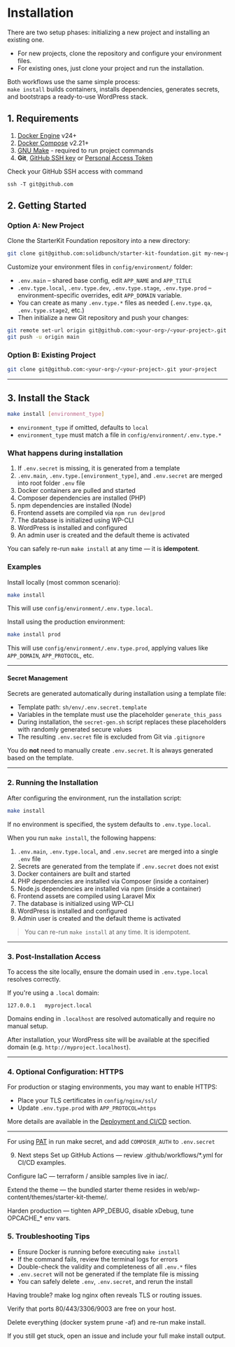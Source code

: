 # Installation

There are two setup phases: initializing a new project and installing an existing one.

- For new projects, clone the repository and configure your environment files.
- For existing ones, just clone your project and run the installation.

Both workflows use the same simple process:  
`make install` builds containers, installs dependencies, generates secrets, and bootstraps a ready-to-use WordPress stack.

## 1. Requirements

1. [Docker Engine](https://docs.docker.com/engine/install/) v24+
2. [Docker Compose](https://docs.docker.com/compose/install/) v2.21+
3. [GNU Make](https://www.gnu.org/software/make/) - required to run project commands
3. **Git**, [GitHub SSH key](https://docs.github.com/en/authentication/connecting-to-github-with-ssh) or [Personal Access Token](https://docs.github.com/en/authentication/keeping-your-account-and-data-secure/managing-your-personal-access-tokens)

Check your GitHub SSH access with command
```
ssh -T git@github.com
```

## 2. Getting Started

### Option A: New Project

Clone the StarterKit Foundation repository into a new directory:
```bash
git clone git@github.com:solidbunch/starter-kit-foundation.git my-new-project-folder
```

Customize your environment files in `config/environment/` folder:
- `.env.main` – shared base config, edit `APP_NAME` and `APP_TITLE`
- `.env.type.local`, `.env.type.dev`, `.env.type.stage`, `.env.type.prod` – environment-specific overrides, edit `APP_DOMAIN` variable.
- You can create as many `.env.type.*` files as needed (`.env.type.qa`, `.env.type.stage2`, etc.)
- Then initialize a new Git repository and push your changes:
```bash
git remote set-url origin git@github.com:<your-org>/<your-project>.git
git push -u origin main
```

### Option B: Existing Project

```bash
git clone git@github.com:<your-org>/<your-project>.git your-project
```

---

## 3. Install the Stack

```bash
make install [environment_type]
```

- `environment_type` if omitted, defaults to `local`
- `environment_type` must match a file in `config/environment/.env.type.*`

### What happens during installation

1. If `.env.secret` is missing, it is generated from a template
2. `.env.main`, `.env.type.[environment_type]`, and `.env.secret` are merged into root folder `.env` file
3. Docker containers are pulled and started
4. Composer dependencies are installed (PHP)
5. npm dependencies are installed (Node)
6. Frontend assets are compiled via `npm run dev|prod`
7. The database is initialized using WP-CLI
8. WordPress is installed and configured
9. An admin user is created and the default theme is activated

You can safely re-run `make install` at any time — it is **idempotent**.

### Examples

Install locally (most common scenario):

```bash
make install
```

This will use `config/environment/.env.type.local`.

Install using the production environment:

```bash
make install prod
```

This will use `config/environment/.env.type.prod`, applying values like `APP_DOMAIN`, `APP_PROTOCOL`, etc.

---



















#### Secret Management

Secrets are generated automatically during installation using a template file:

- Template path: `sh/env/.env.secret.template`
- Variables in the template must use the placeholder `generate_this_pass`
- During installation, the `secret-gen.sh` script replaces these placeholders with randomly generated secure values
- The resulting `.env.secret` file is excluded from Git via `.gitignore`

You do **not** need to manually create `.env.secret`. It is always generated based on the template.

---

### 2. Running the Installation

After configuring the environment, run the installation script:

```bash
make install
```

If no environment is specified, the system defaults to `.env.type.local`.

When you run `make install`, the following happens:

1. `.env.main`, `.env.type.local`, and `.env.secret` are merged into a single `.env` file
2. Secrets are generated from the template if `.env.secret` does not exist
3. Docker containers are built and started
4. PHP dependencies are installed via Composer (inside a container)
5. Node.js dependencies are installed via npm (inside a container)
6. Frontend assets are compiled using Laravel Mix
7. The database is initialized using WP-CLI
8. WordPress is installed and configured
9. Admin user is created and the default theme is activated

> You can re-run `make install` at any time. It is idempotent.

---

### 3. Post-Installation Access

To access the site locally, ensure the domain used in `.env.type.local` resolves correctly.

If you're using a `.local` domain:

```plaintext
127.0.0.1   myproject.local
```

Domains ending in `.localhost` are resolved automatically and require no manual setup.

After installation, your WordPress site will be available at the specified domain (e.g. `http://myproject.localhost`).

---

### 4. Optional Configuration: HTTPS

For production or staging environments, you may want to enable HTTPS:

- Place your TLS certificates in `config/nginx/ssl/`
- Update `.env.type.prod` with `APP_PROTOCOL=https`

More details are available in the [Deployment and CI/CD](../12-deployment-and-cicd.md) section.

---

For using [PAT](#cicd-deployments) in run make secret, and add `COMPOSER_AUTH` to `.env.secret` 

9. Next steps
   Set up GitHub Actions — review .github/workflows/*.yml for CI/CD examples.

Configure IaC — terraform / ansible samples live in iac/.

Extend the theme — the bundled starter theme resides in web/wp-content/themes/starter-kit-theme/.

Harden production — tighten APP_DEBUG, disable xDebug, tune OPCACHE_* env vars.


### 5. Troubleshooting Tips

- Ensure Docker is running before executing `make install`
- If the command fails, review the terminal logs for errors
- Double-check the validity and completeness of all `.env.*` files
- `.env.secret` will not be generated if the template file is missing
- You can safely delete `.env`, `.env.secret`, and rerun the install


Having trouble?
make log nginx often reveals TLS or routing issues.

Verify that ports 80/443/3306/9003 are free on your host.

Delete everything (docker system prune -af) and re-run make install.

If you still get stuck, open an issue and include your full make install output.
